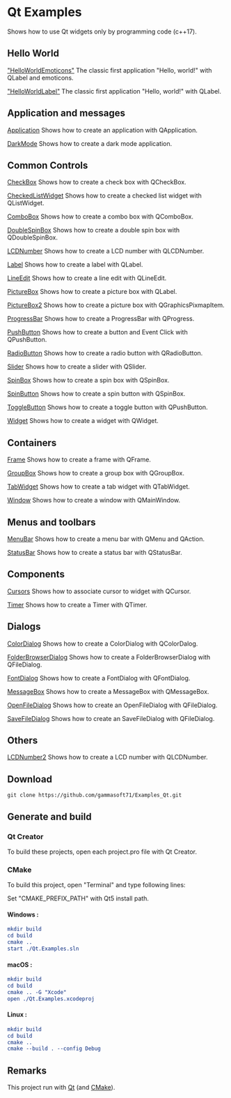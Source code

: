 
# Qt Examples

Shows how to use Qt widgets only by programming code (c++17).

## Hello World

["HelloWorldEmoticons"](Qt.Widgets/HelloWorld/HelloWorldEmoticons) The classic first application "Hello, world!" with QLabel and emoticons.

["HelloWorldLabel"](Qt.Widgets/HelloWorld/HelloWorldLabel) The classic first application "Hello, world!" with QLabel.

## Application and messages

[Application](Qt.Widgets/Application/Application) Shows how to create an application with QApplication.

[DarkMode](Qt.Widgets/Application/DarkMode) Shows how to create a dark mode application.

## Common Controls

[CheckBox](Qt.Widgets/CommonControls/CheckBox) Shows how to create a check box with QCheckBox.

[CheckedListWidget](Qt.Widgets/CommonControls/CheckedListWidget) Shows how to create a checked list widget with QListWidget.

[ComboBox](Qt.Widgets/CommonControls/ComboBox) Shows how to create a combo box with QComboBox.

[DoubleSpinBox](Qt.Widgets/CommonControls/DoubleSpinBox) Shows how to create a double spin box with QDoubleSpinBox.

[LCDNumber](Qt.Widgets/CommonControls/LCDNumber) Shows how to create a LCD number with QLCDNumber.

[Label](Qt.Widgets/CommonControls/Label) Shows how to create a label with QLabel.

[LineEdit](Qt.Widgets/CommonControls/LineEdit) Shows how to create a line edit with QLineEdit.

[PictureBox](Qt.Widgets/CommonControls/PictureBox) Shows how to create a picture box with QLabel.

[PictureBox2](Qt.Widgets/CommonControls/PictureBox2) Shows how to create a picture box with QGraphicsPixmapItem.

[ProgressBar](Qt.Widgets/CommonControls/ProgressBar) Shows how to create a ProgressBar with QProgress.

[PushButton](Qt.Widgets/CommonControls/PushButton) Shows how to create a button and Event Click with QPushButton.

[RadioButton](Qt.Widgets/CommonControls/RadioButton) Shows how to create a radio button with QRadioButton.

[Slider](Qt.Widgets/CommonControls/Slider) Shows how to create a slider with QSlider.

[SpinBox](Qt.Widgets/CommonControls/SpinBox) Shows how to create a spin box with QSpinBox.

[SpinButton](Qt.Widgets/CommonControls/SpinButton) Shows how to create a spin button with QSpinBox.

[ToggleButton](Qt.Widgets/CommonControls/ToggleButton) Shows how to create a toggle button with QPushButton.

[Widget](Qt.Widgets/CommonControls/ToggleButton) Shows how to create a widget with QWidget.

## Containers

[Frame](Qt.Widgets/Containers/Frame) Shows how to create a frame with QFrame.

[GroupBox](Qt.Widgets/Containers/GroupBox) Shows how to create a group box with QGroupBox.

[TabWidget](Qt.Widgets/Containers/TabWidget) Shows how to create a tab widget with QTabWidget.

[Window](Qt.Widgets/Containers/Window) Shows how to create a window with QMainWindow.

## Menus and toolbars

[MenuBar](Qt.Widgets/MenusAndToolbars/MenuBar) Shows how to create a menu bar with QMenu and QAction.

[StatusBar](Qt.Widgets/MenusAndToolbars/StatusBar) Shows how to create a status bar with QStatusBar.

## Components

[Cursors](Qt.Widgets/Components/Cursors) Shows how to associate cursor to widget with QCursor.

[Timer](Qt.Widgets/Components/Timer) Shows how to create a Timer with QTimer.

## Dialogs

[ColorDialog](Qt.Widgets/Dialogs/ColorDialog) Shows how to create a ColorDialog with QColorDalog.

[FolderBrowserDialog](Qt.Widgets/Dialogs/FolderBrowserDialog) Shows how to create a FolderBrowserDialog with QFileDialog.

[FontDialog](Qt.Widgets/Dialogs/FontDialog) Shows how to create a FontDialog with QFontDialog.

[MessageBox](Qt.Widgets/Dialogs/MessageBox) Shows how to create a MessageBox with QMessageBox.

[OpenFileDialog](Qt.Widgets/Dialogs/OpenFileDialog) Shows how to create an OpenFileDialog with QFileDialog.

[SaveFileDialog](Qt.Widgets/Dialogs/SaveFileDialog) Shows how to create an SaveFileDialog with QFileDialog.

## Others

[LCDNumber2](Qt.Widgets/Others/LCDNumber2) Shows how to create a LCD number with QLCDNumber.

## Download

``` shell
git clone https://github.com/gammasoft71/Examples_Qt.git

```

## Generate and build

### Qt Creator

To build these projects, open each project.pro file with Qt Creator.

### CMake

To build this project, open "Terminal" and type following lines:

Set "CMAKE_PREFIX_PATH" with Qt5 install path.

#### Windows :

``` cmake
mkdir build
cd build
cmake ..
start ./Qt.Examples.sln
```

#### macOS :

``` cmake
mkdir build
cd build
cmake .. -G "Xcode"
open ./Qt.Examples.xcodeproj
```

#### Linux :

``` cmake
mkdir build
cd build
cmake .. 
cmake --build . --config Debug
```


## Remarks

This project run with [Qt](https://www.qt.io) (and [CMake](https://cmake.org)).
